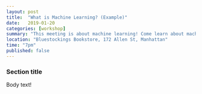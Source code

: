 ```yaml
---
layout: post
title:  "What is Machine Learning? (Example)"
date:   2019-01-20
categories: [workshop]
summary: "This meeting is about machine learning! Come learn about machine learning and its implications in policing, education, and housing. We'll cover some reason news stories and do a hands on exercise that will demonstrate algorithmic bias with machine learning."
location: "Bluestockings Bookstore, 172 Allen St, Manhattan"
time: "7pm"
published: false
---
```


### Section title

Body text!
